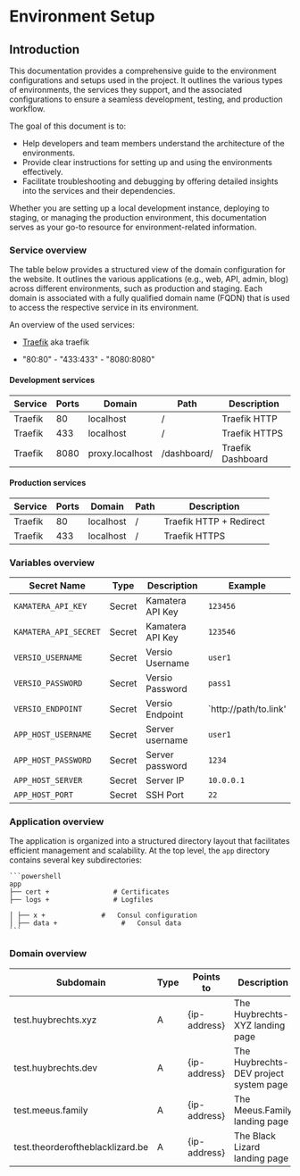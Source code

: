 # Environment Setup

## Introduction

This documentation provides a comprehensive guide to the environment configurations and setups used in the project. It outlines the various types of environments, the services they support, and the associated configurations to ensure a seamless development, testing, and production workflow.

The goal of this document is to:

- Help developers and team members understand the architecture of the environments.
- Provide clear instructions for setting up and using the environments effectively.
- Facilitate troubleshooting and debugging by offering detailed insights into the services and their dependencies.

Whether you are setting up a local development instance, deploying to staging, or managing the production environment, this documentation serves as your go-to resource for environment-related information.

### Service overview

The table below provides a structured view of the domain configuration for the website. It outlines the various applications (e.g., web, API, admin, blog) across different environments, such as production and staging. Each domain is associated with a fully qualified domain name (FQDN) that is used to access the respective service in its environment.

An overview of the used services:

- [Traefik](./services/traefik.md) aka traefik

- "80:80"
      - "433:433"
      - "8080:8080"

#### Development services

| Service | Ports | Domain | Path | Description |
|---------|-------|--------|------|-------------|
| Traefik | 80    | localhost       | /           | Traefik HTTP |
| Traefik | 433   | localhost       | /           | Traefik HTTPS |
| Traefik | 8080  | proxy.localhost | /dashboard/ | Traefik Dashboard |

#### Production services

| Service | Ports | Domain  | Path | Description |
|---------|-------|---------|------| ----------- |
| Traefik | 80    | localhost       | /           | Traefik HTTP + Redirect |
| Traefik | 433   | localhost       | /           | Traefik HTTPS |

### Variables overview

| Secret Name           | Type   | Description               | Example  |
|-----------------------|--------|---------------------------|----------|
| `KAMATERA_API_KEY`    | Secret | Kamatera API Key          | `123456` |
| `KAMATERA_API_SECRET` | Secret | Kamatera API Key          | `123546` |
| `VERSIO_USERNAME`     | Secret | Versio Username           | `user1`  |
| `VERSIO_PASSWORD`     | Secret | Versio Password           | `pass1`  |
| `VERSIO_ENDPOINT`     | Secret | Versio Endpoint           | `http://path/to.link' |
| `APP_HOST_USERNAME`   | Secret | Server username           | `user1`  |
| `APP_HOST_PASSWORD`   | Secret | Server password           | `1234`   |
| `APP_HOST_SERVER`     | Secret | Server IP                 | `10.0.0.1` |
| `APP_HOST_PORT`       | Secret | SSH Port                  | `22`     |

### Application overview

The application is organized into a structured directory layout that facilitates efficient management and scalability. At the top level, the `app` directory contains several key subdirectories:

    ```powershell
    app
    ├── cert +                # Certificates
    ├── logs +                # Logfiles

    │ ├── x +              #   Consul configuration
    │ ├── data +                #   Consul data
    ```

### Domain overview

| Subdomain                         | Type | Points to        | Description |
|-----------------------------------|------|------------------|-------------|
| test.huybrechts.xyz               | A    | {ip-address}     | The Huybrechts-XYZ landing page |
| test.huybrechts.dev               | A    | {ip-address}     | The Huybrechts-DEV project system page |
| test.meeus.family                 | A    | {ip-address}     | The Meeus.Family landing page |
| test.theorderoftheblacklizard.be  | A    | {ip-address}     | The Black Lizard landing page |
